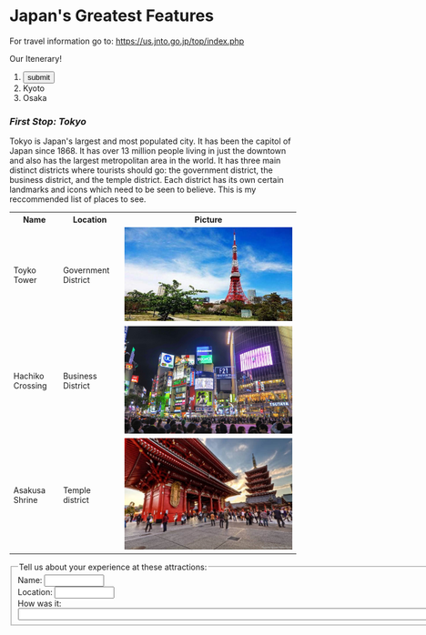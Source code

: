<!DOCTYPE HTML PUBLIC "-//W3C//DTD HTML 4.01//EN" "http://www.w3.org/TR/html4/strict.dtd">
<html>
<head>
<meta http-equiv="Content-Type" content="text/html; charset=utf-8">
<title> Journey to Japan </title>
<style type="text/css">
</style>
</head>
<body>
    <STYLE= "Background-color:#FF0000">
  <div>
    <H1> Japan's Greatest Features </H1>
   <P> For travel information go to: <A href= "https://us.jnto.go.jp/top/index.php"> https://us.jnto.go.jp/top/index.php</A> </P>
  </div>
    <P> Our Itenerary! 
    <OL> 
        <LI> <form> <input type="button" value="submit" name="Tokyo" tabindex=2 width=5/> </form> </LI>
        <LI>Kyoto</LI>
        <LI>Osaka</LI>
    </OL>
    </P>
    <H3> <P> <Var> First Stop: Tokyo </Var> </P> </H3>
    <P> Tokyo is Japan's largest and most populated city. It has been the capitol of Japan since 1868. It has over 13 million people living in just the downtown and also has the largest metropolitan area in the world. It has three main distinct districts where tourists should go: the government district, the business district, and the temple district. Each district has its own certain landmarks and icons which need to be seen to believe. This is my reccommended list of places to see.  </P>
  <Table>
        <TR> 
            <TH> Name </TH>
            <TH> Location </TH>
            <TH> Picture </TH> 
                </TR>
        <TR>
            <TD> <P> Toyko Tower </P> </TD>
            <TD> <P> Government District </P> </TD>
            <TD> <IMG SRC= "TT.jpg"> </TD>
                </TR>
            <TR>
                <TD> <P> Hachiko Crossing </P>
                <TD> <P> Business District </p> </TD>
                    <TD> <IMG src= "Shibuya Crossing.jpg"> </TD> 
                        </TR>
                    <TR>
                        <TD> <P> Asakusa Shrine </P> </TD>
                        <TD> <P> Temple district </P> </TD>
                        <TD> <IMG src= "asakusa.jpg"> </TD>
                            </TR>
                        </Table>
  <form>
       <fieldset>
            <legend>Tell us about your experience at these attractions:</legend>
                Name: <input type="text"size=10><br>
                Location: <input type="text" size=10><br>
                How was it: <input type="text"size=100>
        </fieldset>
  </form>
                        
                     
</body>
</html> 
